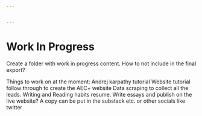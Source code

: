 ```yaml
---


---
```


# Work In Progress

Create a folder with work in progress content. How to not include in the final export?

Things to work on at the moment:
Andrej karpathy tutorial 
Website tutorial follow through to create the AEC+ website
Data scraping to collect all the leads.
Writing and Reading habits resume. Write essays and publish on the live website?
A copy can be put in the substack etc. or other socials like twitter

 